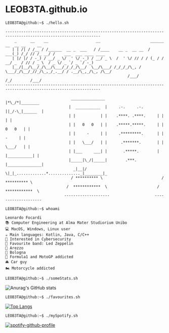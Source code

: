 # LEOB3TA.github.io

```console
LEOB3TA@github:~$ ./hello.sh

----------------------------------------------------------------------------------------------------------------
    _      __    __                     __                      ______ __  __ __     __                       
   | | /| / /__ / /______  __ _  ___   / /____    __ _  __ __  / ___(_) /_/ // /_ __/ /    ___  ___ ____ ____ 
   | |/ |/ / -_) / __/ _ \/  ' \/ -_) / __/ _ \  /  ' \/ // / / (_ / / __/ _  / // / _ \  / _ \/ _ `/ _ `/ -_)
   |__/|__/\__/_/\__/\___/_/_/_/\__/  \__/\___/ /_/_/_/\_, /  \___/_/\__/_//_/\_,_/_.__/ / .__/\_,_/\_, /\__/ 
                                                      /___/                             /_/        /___/   
----------------------------------------------------------------------------------------------------------------

                             _______________                        |*\_/*|________
                            |  ___________  |     .-.     .-.      ||_/-\_|______  |
                            | |           | |    .****. .****.     | |           | |
                            | |   0   0   | |    .*****.*****.     | |   0   0   | |
                            | |     -     | |     .*********.      | |     -     | |
                            | |   \___/   | |      .*******.       | |   \___/   | |
                            | |___     ___| |       .*****.        | |___________| |
                            |_____|\_/|_____|        .***.         |_______________|
                              _|__|/ \|_|_.............*.............._|________|_
                             / ********** \                          / ********** \
                           /  ************  \                      /  ************  \
                          --------------------                    --------------------

```

```console
LEOB3TA@github:~$ whoami

Leonardo Focardi
📚 Computer Engineering at Alma Mater Studiorium Unibo
💻 MacOS, Windows, Linux user
☕️ Main languages: Kotlin, Java, C/C++
🧐 Interested in Cybersecurity
🎵 Favourite band: Led Zeppelin
📍 Arezzo
📍 Bologna
🏁 Formula1 and MotoGP addicted
🚘 Car guy
🏍 Motorcycle addicted
```


```console
LEOB3TA@github:~$ ./someStats.sh
```
![Anurag's GitHub stats](https://github-readme-stats-dprzd0wfv-leob3ta.vercel.app/api?username=LEOB3TA&show_icons=true&theme=dark&count_private=true)

```console
LEOB3TA@github:~$ ./favourites.sh
```

[![Top Langs](https://github-readme-stats-dprzd0wfv-leob3ta.vercel.app/api/top-langs/?username=LEOB3TA)](https://github.com/LEOB3TA/github-readme-stats)


```console
LEOB3TA@github:~$ ./mySpotify.sh
```

[![spotify-github-profile](https://spotify-github-profile.vercel.app/api/view?uid=leonardofcrd&cover_image=true&theme=default&show_offline=false&background_color=121212&bar_color_cover=true)](https://spotify-github-profile.vercel.app/api/view?uid=leonardofcrd&redirect=true)



